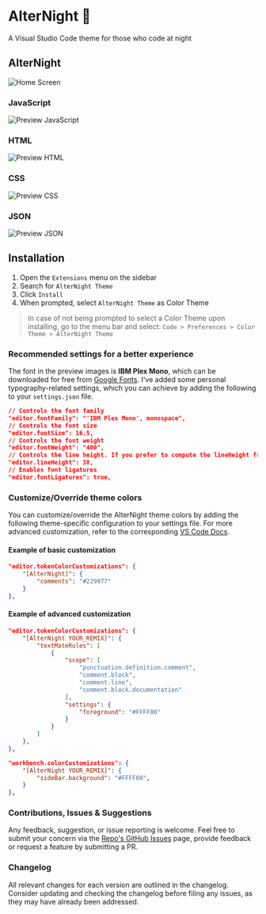 # AlterNight 🌠

A Visual Studio Code theme for those who code at night

## AlterNight

![Home Screen](http://raw.githubusercontent.com/spaceinvadev/alternight-vscode-theme/main/preview-sidebar.png)

### JavaScript

![Preview JavaScript](https://raw.githubusercontent.com/spaceinvadev/alternight-vscode-theme/main/preview-javascript.png)

### HTML

![Preview HTML](https://raw.githubusercontent.com/spaceinvadev/alternight-vscode-theme/main/preview-html.png)

### CSS

![Preview CSS](https://raw.githubusercontent.com/spaceinvadev/alternight-vscode-theme/main/preview-css.png)

### JSON

![Preview JSON](https://raw.githubusercontent.com/spaceinvadev/alternight-vscode-theme/main/preview-json.png)

## Installation

1. Open the `Extensions` menu on the sidebar
2. Search for `AlterNight Theme`
3. Click `Install`
4. When prompted, select `AlterNight Theme` as Color Theme

> In case of not being prompted to select a Color Theme upon installing, go to the menu bar and select: `Code > Preferences > Color Theme > AlterNight Theme`

### Recommended settings for a better experience

The font in the preview images is **IBM Plex Mono**, which can be downloaded for free from [Google Fonts](https://fonts.google.com/). I've added some personal typography-related settings, which you can achieve by adding the following to your `settings.json` file.

```json
// Controls the font family
"editor.fontFamily": "'IBM Plex Mono', monospace",
// Controls the font size
"editor.fontSize": 16.5,
// Controls the font weight
"editor.fontWeight": "400",
// Controls the line height. If you prefer to compute the lineHeight from the fontSize, use 0
"editor.lineHeight": 38,
// Enables font ligatures
"editor.fontLigatures": true,
```

### Customize/Override theme colors

You can customize/override the AlterNight theme colors by adding the following theme-specific configuration to your settings file. For more advanced customization, refer to the corresponding [VS Code Docs](https://code.visualstudio.com/docs/getstarted/themes#_customizing-a-color-theme).

#### Example of basic customization

```json
"editor.tokenColorCustomizations": {
    "[AlterNight]": {
        "comments": "#229977"
    }
},
```

#### Example of advanced customization

```json
"editor.tokenColorCustomizations": {
    "[AlterNight YOUR_REMIX]": {
        "textMateRules": [
            {
                "scope": [
                    "punctuation.definition.comment",
                    "comment.block",
                    "comment.line",
                    "comment.block.documentation"
                ],
                "settings": {
                    "foreground": "#FFFF00"
                }
            }
        ]
    },
},

"workbench.colorCustomizations": {
	"[AlterNight YOUR_REMIX]": {
		"sideBar.background": "#FFFF00",
	}
},
```

### Contributions, Issues & Suggestions

Any feedback, suggestion, or issue reporting is welcome. Feel free to submit your concern via the [Repo's GitHub Issues](https://github.com/spaceinvadev/alternight-vscode-theme/issues) page, provide feedback or request a feature by submitting a PR.

### Changelog

All relevant changes for each version are outlined in the changelog. Consider updating and checking the changelog before filing any issues, as they may have already been addressed.
